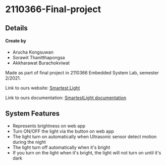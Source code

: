 # 2110366-Final-project

## Details

#### Create by 
- Arucha Kongsuwan
- Sorawit Thanitthapongsa
- Akkharawat Burachokviwat

Made as part of final project in 2110366 Embedded System Lab, semester 2/2021.

Link to ours website: [Smartest Light](https://smartest-light.web.app/)

Link to ours documentation: [SmartestLight documentation](https://drive.google.com/file/d/1BVH6y-2NEhOG00P2hE0y63-Ot-nXCqcQ/view?usp=sharing)


## System Features

- Represents brightness on web app 
- Turn ON/OFF the light via the button on web app
- The light turn on automatically when Ultrasonic sensor detect motion during the night
- The light turn off automatically when it's bright
- If you turn on the light when it's bright, the light will not turn on until it's dark
